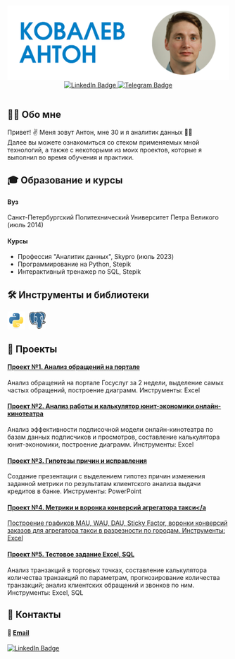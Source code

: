<div id="header" align="center">
  <img src="/resume/Header.png"/>
</div>
<div id="badges" align="center">
  <a href="https://www.linkedin.com/in/kovanton">
    <img src="https://img.shields.io/badge/LinkedIn-blue?style=for-the-badge&logo=linkedin&logoColor=white" alt="LinkedIn Badge"/>
  </a>
   <a href="https://t.me/Coupet">
    <img src="https://img.shields.io/badge/Telegram-blue?style=for-the-badge&logo=telegram&logoColor=white" alt="Telegram Badge"/>
  </a>
  <br>
    <img src="https://komarev.com/ghpvc/?username=coupet8&style=flat-square&color=blue" alt=""/>
</div>

## :man_technologist: Обо мне
Привет! :v: Меня зовут Антон, мне 30 и я аналитик данных 	:technologist:  
Далее вы можете ознакомиться со стеком применяемых мной технологий, а также с некоторыми из моих проектов, которые я выполнил во время обучения и практики.
## :mortar_board: Образование и курсы
#### Вуз
Санкт-Петербургский Политехнический Университет Петра Великого (июль 2014)
#### Курсы
* Профессия "Аналитик данных", Skypro (июль 2023)
* Программирование на Python, Stepik
* Интерактивный тренажер по SQL, Stepik
## :hammer_and_wrench: Инструменты и библиотеки
<div>
  <img src="https://github.com/devicons/devicon/blob/master/icons/python/python-original.svg" title="Python" alt="Python" width="40" height="40"/>&nbsp;
  <img src="https://github.com/devicons/devicon/blob/master/icons/postgresql/postgresql-original.svg" title="PostgreSQL" alt="PostgreSQL" width="40" height="40"/>&nbsp;
</div>

## :briefcase: Проекты
#### <a href="/portfolio/Проект №1. Анализ обращений на портале.xlsx">Проект №1. Анализ обращений на портале</a>
Анализ обращений на портале Госуслуг за 2 недели, выделение самых частых обращений, построение диаграмм. Инструменты: Excel
#### <a href="/portfolio/Проект №2. Анализ работы и калькулятор юнит-экономики онлайн-кинотеатра.xlsx">Проект №2. Анализ работы и калькулятор юнит-экономики онлайн-кинотеатра</a>
Анализ эффективности подписочной модели онлайн-кинотеатра по базам данных подписчиков и просмотров, составление калькулятора юнит-экономики, построение диаграмм. Инструменты: Excel
#### <a href="/portfolio/Проект №3. Гипотезы причин и исправления.pptx">Проект №3. Гипотезы причин и исправления</a>
Создание презентации с выделением гипотез причин изменения заданной метрики по результатам клиентского анализа выдачи кредитов в банке. Инструменты: PowerPoint
#### <a href="/portfolio/Проект №4. Метрики и воронка конверсий агрегатора такси.xlsx">Проект №4. Метрики и воронка конверсий агрегатора такси</a
Построение графиков MAU, WAU, DAU, Sticky Factor, воронки конверсий заказов для агрегатора такси в разрезности по городам. Инструменты: Excel
#### <a href="/portfolio/Проект №7. Тестовое задание Excel, SQL.xlsx">Проект №5. Тестовое задание Excel, SQL</a>
Анализ транзакций в торговых точках, составление калькулятора количества транзакций по параметрам, прогнозирование количества транзакций; анализ клиентских обращений и звонков по ним. Инструменты: Excel, SQL 
## :wave: Контакты
#### :e-mail: <a href="mailto:kovalev.analyst@gmail.com">Email</a>

<a href="https://www.linkedin.com/in/kovanton">
<img src="https://img.shields.io/badge/LinkedIn-blue?style=for-the-badge&logo=linkedin&logoColor=white" alt="LinkedIn Badge"/>
